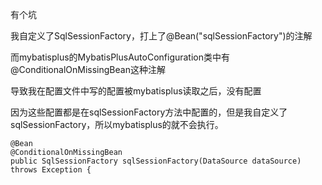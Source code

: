 有个坑  

我自定义了SqlSessionFactory，打上了@Bean("sqlSessionFactory")的注解

而mybatisplus的MybatisPlusAutoConfiguration类中有@ConditionalOnMissingBean这种注解

导致我在配置文件中写的配置被mybatisplus读取之后，没有配置

因为这些配置都是在sqlSessionFactory方法中配置的，但是我自定义了sqlSessionFactory，所以mybatisplus的就不会执行。

```
@Bean
@ConditionalOnMissingBean
public SqlSessionFactory sqlSessionFactory(DataSource dataSource) throws Exception {
```